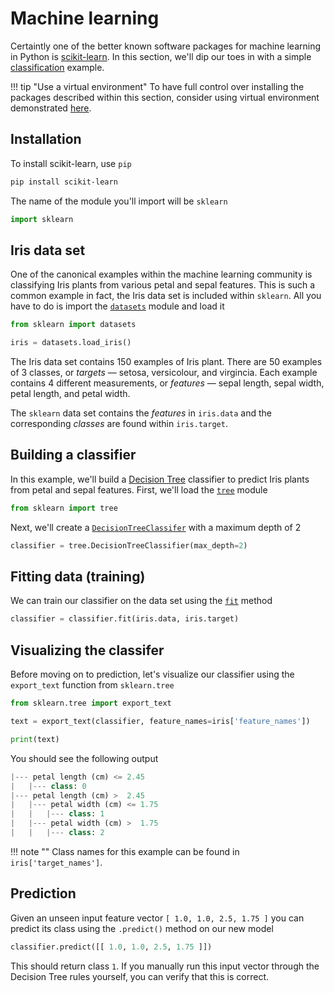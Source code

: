 # Machine learning

Certaintly one of the better known software packages for machine learning in 
Python is
[scikit-learn](https://scikit-learn.org/stable/). 
In this section, we'll dip our toes in with a simple 
[classification](https://en.wikipedia.org/wiki/Statistical_classification)
example.

!!! tip "Use a virtual environment"
    To have full control over installing the packages described within this
    section, consider using virtual environment demonstrated
    [here](/virtualenv/#virtual-environments).

## Installation

To install scikit-learn, use `pip`

```bash
pip install scikit-learn
```

The name of the module you'll import will be `sklearn`

```python
import sklearn
```

## Iris data set

One of the canonical examples within the machine learning community is 
classifying Iris plants from various petal and sepal features. This is 
such a common example in fact, the Iris data set is included within
`sklearn`. All you have to do is import the
[`datasets`](https://scikit-learn.org/stable/modules/classes.html#module-sklearn.datasets)
module and load it

```python
from sklearn import datasets

iris = datasets.load_iris()
```

The Iris data set contains 150 examples of Iris plant. There are 50 examples 
of 3 classes, or _targets_ — setosa, versicolour, and virgincia. Each 
example contains 4 different measurements, or _features_ — sepal length, 
sepal width, petal length, and petal width.

The `sklearn` data set contains the _features_ in `iris.data` and the 
corresponding _classes_ are found within `iris.target`.

## Building a classifier

In this example, we'll build a 
[Decision Tree](https://en.wikipedia.org/wiki/Decision_tree)
classifier to predict Iris plants from petal and sepal features. First, we'll 
load the 
[`tree`](https://scikit-learn.org/stable/modules/classes.html#module-sklearn.tree)
module

```python
from sklearn import tree
```

Next, we'll create a 
[`DecisionTreeClassifer`](https://scikit-learn.org/stable/modules/generated/sklearn.tree.DecisionTreeClassifier.html)
with a maximum depth of 2

```python
classifier = tree.DecisionTreeClassifier(max_depth=2)
```

## Fitting data (training)

We can train our classifier on the data set using the 
[`fit`](https://scikit-learn.org/stable/modules/generated/sklearn.tree.DecisionTreeClassifier.html#sklearn.tree.DecisionTreeClassifier.fit)
method

```python
classifier = classifier.fit(iris.data, iris.target)
```

## Visualizing the classifer

Before moving on to prediction, let's visualize our classifier using the 
`export_text` function from `sklearn.tree`

```python
from sklearn.tree import export_text

text = export_text(classifier, feature_names=iris['feature_names'])

print(text)
```

You should see the following output

```python
|--- petal length (cm) <= 2.45
|   |--- class: 0
|--- petal length (cm) >  2.45
|   |--- petal width (cm) <= 1.75
|   |   |--- class: 1
|   |--- petal width (cm) >  1.75
|   |   |--- class: 2
```

!!! note ""
    Class names for this example can be found in `iris['target_names']`.

## Prediction

Given an unseen input feature vector `[ 1.0, 1.0, 2.5, 1.75 ]` you can 
predict its class using the `.predict()` method on our new model

```python
classifier.predict([[ 1.0, 1.0, 2.5, 1.75 ]])
```

This should return class `1`. If you manually run this input vector through the 
Decision Tree rules yourself, you can verify that this is correct.
